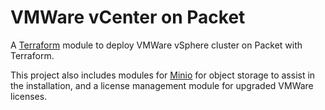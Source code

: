 # VMWare vCenter on Packet

A [Terraform](terraform.io) module to deploy VMWare vSphere cluster on Packet with Terraform.

This project also includes modules for [Minio](minio.io) for object storage to assist in the installation, and a license management module for upgraded VMWare licenses.


